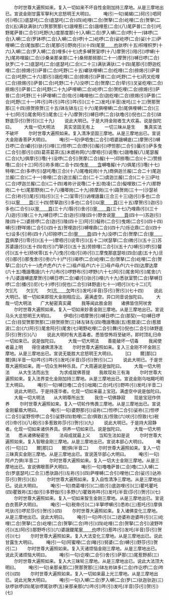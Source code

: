 <!-- { "loadSidebar": true } -->
　　尔时世尊大遍照如来。复入一切如来不坏自性金刚加持三摩地。从是三摩地出已。宣说金刚甘露军拏利大忿怒明王大明曰。
　　唵(引一句)朅朅(二)珂(引)呬珂(引)呬(三)底瑟吒(二合)底瑟吒(二合)(四)屹哩(二合)贺拏(二合)屹哩(二合)贺拏(二合)(五)满驮满驮(六)贺那贺那(七)誐哩惹(二合)誐哩惹(二合)(八)尾萨普(二合引)吒野尾萨普(二合引)吒野(九)度那度那(十)入嚩(二合)罗入嚩(二合)啰(十一)钵啰(二合)入嚩(二合)罗钵啰(二合)入嚩(二合)啰(十二)屹啰(二合)娑屹啰(二合)娑(十三)萨哩嚩(二合)尾伽那(二合)尾那(引)野岗(引)(十四)尾[寧　　也](切身引)驮啰(十五)枳哩枳罗(十六)入嚩(二合)罗入嚩(二合)哩多(十七)虎多嚩贺室啰(十八)摩贺(引)陪(引)啰嚩(十九)尾祢哩踰(二合)沙桑亲那亲那(二十)桑频那频那(二十一)摩贺(引)嚩日啰(二合)驮罗(二十二)底瑟吒(二合)底瑟吒(二合)(二十三)满驮满驮(二十四)尾那(引)野迦纥哩(二合)捺焬(引)萨普(二合)吒野(二十五)巘驮哩嚩(二合)纥哩(二合)捺焬(引)萨普(二合)吒野(二十六)那(引)誐纥哩(二合)捺焬(引)萨普(二合)吒野(二十七)药叉纥哩(二合)捺焬(引)萨普(二合)吒野(二十八)没啰(二合)贺摩(二合)荦(引)叉娑纥哩(二合)捺焬(引)萨普(二合)吒野(二十九)萨哩嚩(二合)屹啰(二合)贺纥哩(二合)捺焬(引)萨普(二合)吒野(三十)萨哩嚩(二合)佐(引)睹哩他(二合)迦纥哩(二合)捺焬(引)萨普(二合)吒野(三十一)吽(引)吽(引)吽(引)吽(引)(三十二)发吒(半音)发吒(三十三)贺那贺那(三十四)捺贺捺贺(三十五)钵左钵左(三十六)尾俱哩嚩(二合)尾俱哩嚩(二合)(三十七)阿(引)尾舍阿(引)尾舍(三十八)摩贺(引)嚩日啰(二合)驮噜(引)倪也(二合引)钵野底莎(引)贺(引)(三十九)
　　说此大明已。于是大持金刚者生大欢喜。说是伽陀曰。
　　大哉一切大明法　　真实坚固无有上
　　一切三昧从是生　　集真实法不破坏
　　尔时世尊大遍照如来。复入清净坚固三摩地。从是三摩地出已。宣说大金刚香菩萨大明曰。
　　唵(引一句)伊呬曳(二合引)呬婆誐嚩底(二)摩贺(引)嚩日啰(二合)巘(引)驮(引)哩(三)怛啰(二合)野(引)赧(引)啰怛那(二合引)曩(引)萨多曳(二合引)那(引)(四)葛茶葛茶(五)末朗祢网(六)摩呬(引)说囕(七)誐噜赧(八)尾瑟赧(二合)(九)俱摩(引)囕(十)没啰(二合引)贺摩(二合)赧(十一)印捺囕(二合)(十二)赞捺囕(二合)(十三)阿(引)祢多焬(二合十四)曳[牟　　含](十五)嚩噜赧(十六)俱尾(引)囕(十七)特哩(二合)多啰(引)瑟吒囕(三合)(十八)尾噜姹岗(十九)商俱迦兰赧(二合二十)尾迦兰赧(二合)(二十一)帝哩(二合)迦兰赧(二合)(二十二)虞迦兰赧(二合)(二十三)萨吐(二合)啰迦兰赧(二合)(二十四)难祢计说囕(二十五)勃凌(二合)儗哩致(二十六)那野岗(二十七)尾那野岗(二十八)播唧岗(二十九)捺摩岗(三十)路贺岗(三十一)沙瑟祯(二合)祢(引)尾(引)珰(引)(三十二)室零(引)讷哩誐曩(三合三十三)迦(引)多也(二合引)以[寧　　頁](引)(三十四)赞拏迦(引)多也(二合引)以[寧　　頁](引)(三十五)摩贺(引)迦(引)多也(二合引)以[寧　　頁](引)(三十六)翳(引)舍(引)[寧　　頁](引)(三十七)乃哩鼎(引)(三十八)迦(引)陵(三十九)嚩日啰(二合)迦(引)陵(四十)野舍说[寧　　頁](引)(四十一)苏迦(引)陵(四十二)婆捺啰(二合)迦(引)陵(四十三)阿(引)儗祢(二合引)曳焬(二合引)(四十四)嚩(引)野咩焬(二合引)(四十五)贺哩迦(引)嚩哩鼎(二合)(四十六)烁讫鼎(二合)(四十七)设多(引)称(四十八)印捺啰(二合)[寧　　頁](引)(四十九)没啰(二合)贺摩(二合)[寧　　頁](引五十)俱摩(引)零(引)(五十一)摩呬(引)说零(引)(五十二)吠瑟拏(二合)微(引)(五十三)苏苏婆誐(引)(五十四)佐(引)门拏(引)(五十五)劳捺哩(二合引)(五十六)嚩(引)啰(引)馨(引)(五十七)矫吠零(五十八)曳(引)佐(引)祢(引)三摩曳那底瑟啖(四合)底(五十九)旦(引)那(引)那曳舍(引)弥(六十)尸(引)竭啰(二合)屹哩(二合)贺拏(二合)屹哩(二合)贺拏(二合)(六十一)虎卢虎卢(六十二)祖卢祖卢(六十三)母卢母卢(六十四)达摩达摩(六十五)囕誐囕誐(六十六)布(引)啰野布(引)啰野(六十七)阿(引)尾舍阿(引)尾舍(六十八)婆誐嚩底摩贺(引)嚩日啰(二合)巘(引)驮(引)哩(六十九)悉驮室赞(二合)拏嚩日啰(二合)播(引)尼(七十)啰(引)倪也(二合引)钵野底(七十一)呬(引)(七十二)[亢　　欠][亢　　欠][亢　　欠][亢　　欠](七十三)吽(引)发吒(半音)莎(引)贺(引)(七十四)
　　说此大明已。彼一切如来即现大金刚相应云。遍满虚空。异口同音说伽陀曰。
　　大哉一切大明法　　广大秘密真实藏
　　我等闻此胜金刚　　诸佛皆住阿吠舍
　　尔时世尊大遍照如来。复入一切如来妙善金刚三摩地。从是三摩地出已。宣说马头大忿怒明王大明曰。
　　伊呬(引)呬摩贺(引)嚩日啰(二合)那契(一句)嚩日啰(二合)目契贺那贺那(二)捺贺捺贺(三)钵左钵左(四)囕誐囕誐(五)惹腊波(二合)惹腊波(二合)(六)阿(引)尾舍阿(引)尾舍(七)喝野屹哩(二合引)舞(引)倪也(二合引)钵野底莎(引)贺(引)(八)
　　说此大明时有大恶毒者。悉皆惊怖将至破坏。即时顶礼归命一切如来已。说是伽陀曰。
　　大哉一切大明法　　善能破坏一切毒
　　我闻使者最上明　　得住诸佛清净法
　　尔时世尊大遍照如来。复入三金刚不坏金刚三摩地。从是三摩地出已。宣说无能胜大忿怒明王大明曰。
　　[口　　爾]那[口　　爾]俱(半音一句)吽(引)吽(引)发吒(半音)莎(引)贺(引)(二)
　　说此大明已。于是世尊大遍照如来。雨一切众生种种乐具。广大周遍说是伽陀曰。
　　大哉一切大明法　　从大生法而出生
　　为求成就佛菩提　　我故现处三有海
　　尔时世尊大遍照如来。复入法界变化金刚加持三摩地。从是三摩地出已。宣说金刚乌咄羯吒明王大明曰。
　　唵(引一句)嚩日噜(二合引)咄羯(二合)吒(引)野吽(引)发吒(半音二)
　　说此大明已。于是持莲华者。化现一切如来最上宝冠。满虚空中说是伽陀曰。
　　大哉一切大明法　　从大明尊所出生
　　我住一切佛静寂　　现是宝冠作供养
　　尔时世尊大遍照如来。复入一切轮作怖畏三摩地。从是三摩地出已。宣说金刚颦眉大明曰。
　　唵(引一句)婆野那(引)设祢(二)怛啰(二合引)娑祢(三)怛啰(二合引)娑野怛啰(二合引)娑野(四)勃哩(二合)俱致(五)怛致(六)吠(引)怛致(七)税(引)帝(引)(八)税(引)多惹致祢莎(引)贺(引)(九)
　　说此大明已。于是持大寂静者。化现一切如来诸供养具。供养一切如来已。说是伽陀曰。
　　大哉一切大明法　　悉从诸佛秘密生
　　法母成就最上义　　当知生法如是说
　　尔时世尊大遍照如来。复入智眼金刚三摩地。从是三摩地出已。宣说本部心大明曰。
　　唵(引一句)[口　　爾]那[口　　爾]俱(半音二)
　　尔时世尊大遍照如来。复入一切三昧真实金刚三摩地。从是三摩地出已。宣说莲华部心大明曰。
　　唵(引一句)阿卢力俱(半音二)
　　尔时世尊大遍照如来。复入一切大士金刚三摩地。从是三摩地出已。宣说佛眼菩萨大明曰。
　　唵(引一句)噜噜萨普(二合)噜(二)入嚩(二合)罗底瑟吒(二合三)悉驮路(引)左祢(引)(四)萨哩嚩(二合引)哩他(二合)娑(引)达祢莎(引)贺(引)(五)
　　尔时世尊大遍照如来。复入自性清净三摩地。从是三摩地出已。说此大明曰。
　　唵(引一句)商葛哩(引)(二)扇(引)底迦哩(引)(三)瞿吒瞿吒(四)瞿致祢(五)伽(引)多野伽(引)多野(六)瞿致祢吽(引)发吒(半音)莎(引)贺(引)(七)
　　尔时世尊大遍照如来。复入一切如来智生金刚三摩地。从是三摩地出已。宣说白衣菩萨大明曰。
　　唵(引一句)税帝(引)(二)半拏啰嚩(引)悉祢(三)惹吒(引)摩俱吒驮(引)啰尼莎(引)贺(引)(四)
　　尔时世尊大遍照如来。复入诸佛变化三摩地。从是三摩地出已。说此大明曰。
　　唵(引一句)吽(引)(二)逊婆祢逊婆吽(引)(三)屹哩(二合)贺拏(二合)屹哩(二合)贺拏(二合)吽(引)(四)屹哩(二合)贺拏(二合引)波野吽(引)(五)阿(引)那野呼(引)(六)婆誐鑁尾[寧　　也](引)啰(引)惹吽(引)发吒(半音)莎(引)贺(引)(七)
　　尔时世尊大遍照如来。复入大法变化三摩地。从是三摩地出已。说此甘露生大明曰。
　　唵(引一句)阿蜜哩(二合)睹(引)努婆(二合)嚩(引)野莎(引)贺(引二)
　　尔时世尊大遍照如来。复入灭诸烦恼金刚三摩地。从是三摩地出已。说此灭诸烦恼大明曰。
　　唵(引一句)讫哩(二合引)舍(引)萨那(三)尾惹野郝(三)
　　尔时世尊大遍照如来。复入大三昧轮三摩地。从是三摩地出已。说此大法顶大明曰。
　　唵(引一句)亲那亲那(二)贺那贺那(三)钵左祢钵多(二合)作讫啰(二合)吽(引)(四)
　　尔时世尊大遍照如来。复入一切如来最上光三摩地。从是三摩地出已。说此光聚大明曰。
　　唵(引一句)入嚩(二合)罗入嚩(二合)罗(二)驮迦驮迦(三)驮啰驮啰(四)尾驮啰尾驮啰(五)亲那亲那(六)吽(引)吽(引)发吒(半音)莎(引)贺(引)(七)
